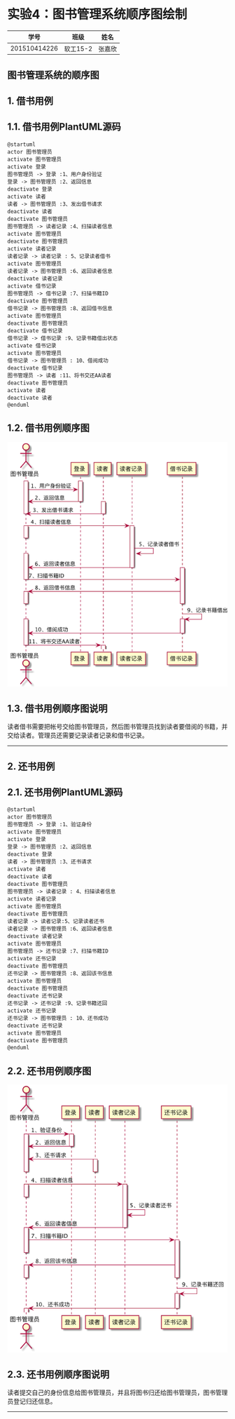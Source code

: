 # 实验4：图书管理系统顺序图绘制
|学号|班级|姓名|
|:-------:|:-------------: | :----------:|
|201510414226|软工15-2|张嘉欣|

## 图书管理系统的顺序图

## 1. 借书用例
## 1.1. 借书用例PlantUML源码

```
@startuml
actor 图书管理员
activate 图书管理员
activate 登录
图书管理员 -> 登录 :1、用户身份验证
登录 -> 图书管理员 :2、返回信息
deactivate 登录
activate 读者
读者 -> 图书管理员 :3、发出借书请求
deactivate 读者
deactivate 图书管理员
图书管理员 -> 读者记录 :4、扫描读者信息
activate 图书管理员
deactivate 图书管理员
activate 读者记录
读者记录 -> 读者记录 : 5、记录读者借书
activate 图书管理员
读者记录 -> 图书管理员 :6、返回读者信息
deactivate 读者记录
activate 借书记录
图书管理员 -> 借书记录 :7、扫描书籍ID
deactivate 图书管理员
借书记录 -> 图书管理员 :8、返回借书信息
activate 图书管理员
deactivate 图书管理员
deactivate 借书记录
借书记录 -> 借书记录 :9、记录书籍借出状态
activate 借书记录
activate 图书管理员
借书记录 -> 图书管理员 : 10、借阅成功
deactivate 借书记录
图书管理员 -> 读者 :11、将书交还AA读者
deactivate 图书管理员
activate 读者
deactivate 读者
@enduml
```

## 1.2. 借书用例顺序图
![class](1.png)

## 1.3. 借书用例顺序图说明
读者借书需要把帐号交给图书管理员，然后图书管理员找到读者要借阅的书籍，并交给读者。管理员还需要记录读者记录和借书记录。

***

## 2. 还书用例
## 2.1. 还书用例PlantUML源码

```
@startuml
actor 图书管理员
图书管理员 -> 登录 :1、验证身份
activate 图书管理员
activate 登录
登录 -> 图书管理员 :2、返回信息
deactivate 登录
读者 -> 图书管理员 :3、还书请求
activate 读者
deactivate 读者
deactivate 图书管理员
图书管理员 -> 读者记录 : 4、扫描读者信息
activate 读者记录
activate 图书管理员
deactivate 图书管理员
读者记录 -> 读者记录:5、记录读者还书
读者记录 -> 图书管理员 :6、返回读者信息
deactivate 读者记录
activate 图书管理员
图书管理员 -> 还书记录 :7、扫描书籍ID
activate 还书记录
deactivate 图书管理员
还书记录 -> 图书管理员 :8、返回该书信息
activate 图书管理员
deactivate 图书管理员
deactivate 还书记录
还书记录 -> 还书记录 :9、记录书籍还回
activate 还书记录
还书记录 -> 图书管理员 : 10、还书成功
deactivate 还书记录
activate 图书管理员
deactivate 图书管理员
@enduml
```

## 2.2. 还书用例顺序图
![class](2.png)

## 2.3. 还书用例顺序图说明
读者提交自己的身份信息给图书管理员，并且将图书归还给图书管理员，图书管理员登记归还信息。
***
